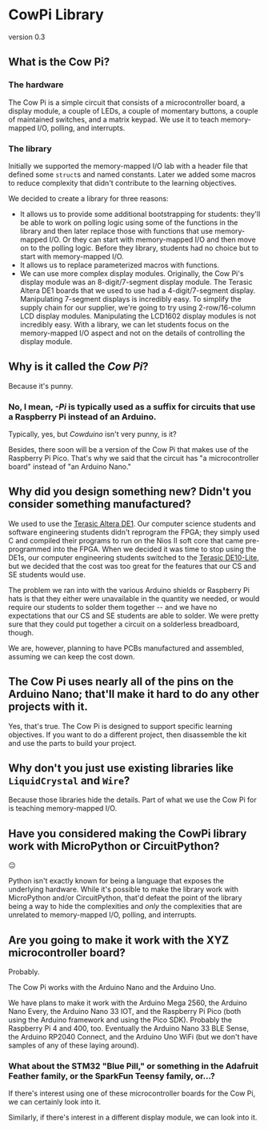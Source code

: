 # CowPi Library

version 0.3

## What is the Cow Pi?

### The hardware

The Cow Pi is a simple circuit that consists of a microcontroller board, a
display module, a couple of LEDs, a couple of momentary buttons, a couple of
maintained switches, and a matrix keypad. We use it to teach memory-mapped I/O,
polling, and interrupts.

### The library

Initially we supported the memory-mapped I/O lab with a header file that
defined some `struct`s and named constants. Later we added some macros to reduce
complexity that didn't contribute to the learning objectives.

We decided to create a library for three reasons:
- It allows us to provide some additional bootstrapping for students: they'll
  be able to work on polling logic using some of the functions in the library
  and then later replace those with functions that use memory-mapped I/O. Or
  they can start with memory-mapped I/O and then move on to the polling logic.
  Before they library, students had no choice but to start with memory-mapped
  I/O.
- It allows us to replace parameterized macros with functions.
- We can use more complex display modules. Originally, the Cow Pi's display
  module was an 8-digit/7-segment display module. The Terasic Altera DE1 boards
  that we used to use had a 4-digit/7-segment display. Manipulating 7-segment
  displays is incredibly easy. To simplify the supply chain for our supplier,
  we're going to try using 2-row/16-column LCD display modules. Manipulating
  the LCD1602 display modules is not incredibly easy. With a library, we can let
  students focus on the memory-mapped I/O aspect and not on the details of
  controlling the display module.

## Why is it called the *Cow Pi*?

Because it's punny.

### No, I mean, *-Pi* is typically used as a suffix for circuits that use a Raspberry Pi instead of an Arduino.

Typically, yes, but *Cowduino* isn't very punny, is it?

Besides, there soon will be a version of the Cow Pi that makes use of the
Raspberry Pi Pico. That's why we said that the circuit has "a microcontroller
board" instead of "an Arduino Nano."

## Why did you design something new? Didn't you consider something manufactured?

We used to use the [Terasic Altera
DE1](https://www.terasic.com.tw/cgi-bin/page/archive.pl?No=83). Our computer
science students and software engineering students didn't reprogram the FPGA;
they simply used C and compiled their programs to run on the Nios II soft core
that came pre-programmed into the FPGA. When we decided it was time to stop
using the DE1s, our computer engineering students switched to the [Terasic
DE10-Lite](http://de10-lite.terasic.com/), but we decided that the cost was too
great for the features that our CS and SE students would use.

The problem we ran into with the various Arduino shields or Raspberry Pi hats is
that they either were unavailable in the quantity we needed, or would require
our students to solder them together -- and we have no expectations that our
CS and SE students are able to solder. We were pretty sure that they could put
together a circuit on a solderless breadboard, though.

We are, however, planning to have PCBs manufactured and assembled, assuming we
can keep the cost down.

## The Cow Pi uses nearly all of the pins on the Arduino Nano; that'll make it hard to do any other projects with it.

Yes, that's true. The Cow Pi is designed to support specific learning
objectives. If you want to do a different project, then disassemble the kit and
use the parts to build your project.

## Why don't you just use existing libraries like `LiquidCrystal` and `Wire`?

Because those libraries hide the details. Part of what we use the Cow Pi for is
teaching memory-mapped I/O.

## Have you considered making the CowPi library work with MicroPython or CircuitPython?

😐

Python isn't exactly known for being a language that exposes the underlying
hardware. While it's possible to make the library work with MicroPython and/or
CircuitPython, that'd defeat the point of the library being a way to hide the
complexities and *only* the complexities that are unrelated to memory-mapped I/O,
polling, and interrupts.

## Are you going to make it work with the XYZ microcontroller board?

Probably.

The Cow Pi works with the Arduino Nano and the Arduino Uno.

We have plans to make it work with the Arduino Mega 2560, the Arduino Nano
Every, the Arduino Nano 33 IOT, and the Raspberry Pi Pico (both using the
Arduino framework and using the Pico SDK). Probably the Raspberry Pi 4 and 400,
too. Eventually the Arduino Nano 33 BLE Sense, the Arduino RP2040 Connect, and
the Arduino Uno WiFi (but we don't have samples of any of these laying
around).

### What about the STM32 "Blue Pill," or something in the Adafruit Feather family, or the SparkFun Teensy family, or...?

If there's interest using one of these microcontroller boards for the Cow Pi,
we can certainly look into it.

Similarly, if there's interest in a different display module, we can look into
it.
